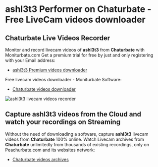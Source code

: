 # ashl3t3 Performer on Chaturbate - Free LiveCam videos downloader

## Chaturbate Live Videos Recorder

Monitor and record livecam videos of **ashl3t3** from **Chaturbate** with Moniturbate.com
Get a premium trial for free by just and only registering with your Email address:
* [ashl3t3 Premium videos downloader](https://moniturbate.com/request-demo-licence-key.html)

Free livecam videos downloader - Moniturbate Software:
* [Chaturbate videos downloader](https://moniturbate.com/moniturbate-download-software.html)

![ashl3t3 livecam videos recorder](https://peachurnet.com/templates/moniturbate-software.png)


## Capture ashl3t3 videos from the Cloud and watch your recordings on Streaming

Without the need of downloading a software, capture **ashl3t3** livecam videos from **Chaturbate** 100% online.
Watch Livecam archives from **Chaturbate** unlimitedly from thousands of existing recordings, only on Peachurbate.com and its websites network:
* [Chaturbate videos archives](https://peachurnet.com/)